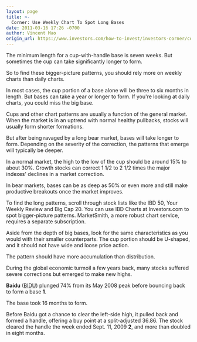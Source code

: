 ```yaml
---
layout: page
title: >-
  Corner: Use Weekly Chart To Spot Long Bases
date: 2011-03-16 17:26 -0700
author: Vincent Mao
origin_url: https://www.investors.com/how-to-invest/investors-corner/corner-use-weekly-chart-to-spot-long-bases
---
```





The minimum length for a cup-with-handle base is seven weeks. But sometimes the cup can take significantly longer to form.

  

So to find these bigger-picture patterns, you should rely more on weekly charts than daily charts.

  

In most cases, the cup portion of a base alone will be three to six months in length. But bases can take a year or longer to form. If you're looking at daily charts, you could miss the big base.

  

Cups and other chart patterns are usually a function of the general market. When the market is in an uptrend with normal healthy pullbacks, stocks will usually form shorter formations.

  

But after being ravaged by a long bear market, bases will take longer to form. Depending on the severity of the correction, the patterns that emerge will typically be deeper.

  

In a normal market, the high to the low of the cup should be around 15% to about 30%. Growth stocks can correct 1 1/2 to 2 1/2 times the major indexes' declines in a market correction.

  

In bear markets, bases can be as deep as 50% or even more and still make productive breakouts once the market improves.

  

To find the long patterns, scroll through stock lists like the IBD 50, Your Weekly Review and Big Cap 20. You can use IBD Charts at Investors.com to spot bigger-picture patterns. MarketSmith, a more robust chart service, requires a separate subscription.

  

Aside from the depth of big bases, look for the same characteristics as you would with their smaller counterparts. The cup portion should be U-shaped, and it should not have wide and loose price action.

  

The pattern should have more accumulation than distribution.

  

During the global economic turmoil a few years back, many stocks suffered severe corrections but emerged to make new highs.

  

**Baidu** ([BIDU](https://research.investors.com/quote.aspx?symbol=BIDU)) plunged 74% from its May 2008 peak before bouncing back to form a base **1**.

  

The base took 16 months to form.

  

Before Baidu got a chance to clear the left-side high, it pulled back and formed a handle, offering a buy point at a split-adjusted 36.86. The stock cleared the handle the week ended Sept. 11, 2009 **2**, and more than doubled in eight months.




